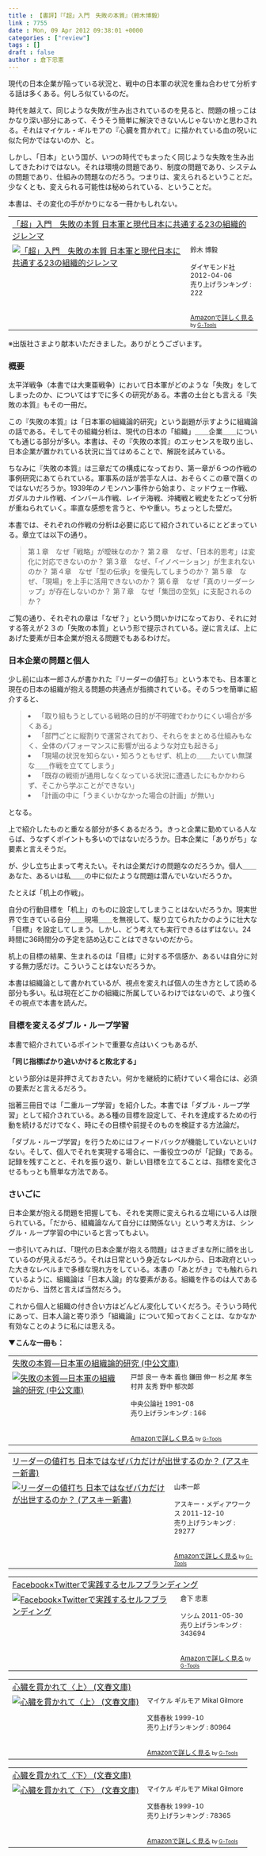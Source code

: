 ```yaml
---
title : 【書評】『「超」入門　失敗の本質』（鈴木博毅）
link : 7755
date : Mon, 09 Apr 2012 09:38:01 +0000
categories : ["review"]
tags : []
draft : false
author : 倉下忠憲
---
```


現代の日本企業が陥っている状況と、戦中の日本軍の状況を重ね合わせて分析する話は多くある。何しろ似ているのだ。

時代を越えて、同じような失敗が生み出されているのを見ると、問題の根っこはかなり深い部分にあって、そうそう簡単に解決できないんじゃないかと思わされる。それはマイケル・ギルモアの『心臓を貫かれて』に描かれている血の呪いに似た何かではないのか、と。

しかし、「日本」という国が、いつの時代でもまったく同じような失敗を生み出してきたわけではない。それは環境の問題であり、制度の問題であり、システムの問題であり、仕組みの問題なのだろう。つまりは、変えられるということだ。少なくとも、変えられる可能性は秘められている、ということだ。

本書は、その変化の手がかりになる一冊かもしれない。

<table  border="0" cellpadding="5"><tr><td colspan="2"><a href="http://www.amazon.co.jp/%E3%80%8C%E8%B6%85%E3%80%8D%E5%85%A5%E9%96%80-%E5%A4%B1%E6%95%97%E3%81%AE%E6%9C%AC%E8%B3%AA-%E6%97%A5%E6%9C%AC%E8%BB%8D%E3%81%A8%E7%8F%BE%E4%BB%A3%E6%97%A5%E6%9C%AC%E3%81%AB%E5%85%B1%E9%80%9A%E3%81%99%E3%82%8B23%E3%81%AE%E7%B5%84%E7%B9%94%E7%9A%84%E3%82%B8%E3%83%AC%E3%83%B3%E3%83%9E-%E9%88%B4%E6%9C%A8-%E5%8D%9A%E6%AF%85/dp/4478016879%3FSubscriptionId%3D15SMZCTB9V8NGR2TW082%26tag%3Drashita1000-22%26linkCode%3Dxm2%26camp%3D2025%26creative%3D165953%26creativeASIN%3D4478016879" target="_blank">「超」入門　失敗の本質 日本軍と現代日本に共通する23の組織的ジレンマ</a><img src="http://www.assoc-amazon.jp/e/ir?t=rashita1000-22&l=ur2&o=9" width="1" height="1" style="border: none;" alt="" /></td></tr><tr><td valign="top"><a href="http://www.amazon.co.jp/%E3%80%8C%E8%B6%85%E3%80%8D%E5%85%A5%E9%96%80-%E5%A4%B1%E6%95%97%E3%81%AE%E6%9C%AC%E8%B3%AA-%E6%97%A5%E6%9C%AC%E8%BB%8D%E3%81%A8%E7%8F%BE%E4%BB%A3%E6%97%A5%E6%9C%AC%E3%81%AB%E5%85%B1%E9%80%9A%E3%81%99%E3%82%8B23%E3%81%AE%E7%B5%84%E7%B9%94%E7%9A%84%E3%82%B8%E3%83%AC%E3%83%B3%E3%83%9E-%E9%88%B4%E6%9C%A8-%E5%8D%9A%E6%AF%85/dp/4478016879%3FSubscriptionId%3D15SMZCTB9V8NGR2TW082%26tag%3Drashita1000-22%26linkCode%3Dxm2%26camp%3D2025%26creative%3D165953%26creativeASIN%3D4478016879" target="_blank"><img src="http://ecx.images-amazon.com/images/I/51hnwNEwTjL._SL160_.jpg" border="0" alt="「超」入門　失敗の本質 日本軍と現代日本に共通する23の組織的ジレンマ" /></a></td><td valign="top"><font size="-1">鈴木 博毅 <br /><br />ダイヤモンド社  2012-04-06<br />売り上げランキング : 222<br /><br /><br /><a href="http://www.amazon.co.jp/%E3%80%8C%E8%B6%85%E3%80%8D%E5%85%A5%E9%96%80-%E5%A4%B1%E6%95%97%E3%81%AE%E6%9C%AC%E8%B3%AA-%E6%97%A5%E6%9C%AC%E8%BB%8D%E3%81%A8%E7%8F%BE%E4%BB%A3%E6%97%A5%E6%9C%AC%E3%81%AB%E5%85%B1%E9%80%9A%E3%81%99%E3%82%8B23%E3%81%AE%E7%B5%84%E7%B9%94%E7%9A%84%E3%82%B8%E3%83%AC%E3%83%B3%E3%83%9E-%E9%88%B4%E6%9C%A8-%E5%8D%9A%E6%AF%85/dp/4478016879%3FSubscriptionId%3D15SMZCTB9V8NGR2TW082%26tag%3Drashita1000-22%26linkCode%3Dxm2%26camp%3D2025%26creative%3D165953%26creativeASIN%3D4478016879" target="_blank">Amazonで詳しく見る</a></font><font size="-2"> by <a href="http://www.goodpic.com/mt/aws/index.html" >G-Tools</a></font></td></tr></table>
※出版社さまより献本いただきました。ありがとうございます。

<h3>概要</h3>
太平洋戦争（本書では大東亜戦争）において日本軍がどのような「失敗」をしてしまったのか、についてはすでに多くの研究がある。本書の土台とも言える『失敗の本質』もその一冊だ。

この『失敗の本質』は「日本軍の組織論的研究」という副題が示すように組織論の話である。そしてその組織分析は、現代の日本の「組織」＿＿企業＿＿についても通じる部分が多い。本書は、その『失敗の本質』のエッセンスを取り出し、日本企業が置かれている状況に当てはめることで、解説を試みている。

ちなみに『失敗の本質』は三章だての構成になっており、第一章が６つの作戦の事例研究にあてられている。軍事系の話が苦手な人は、おそらくこの章で躓くのではないだろうか。1939年のノモンハン事件から始まり、ミッドウェー作戦、ガダルカナル作戦、インバール作戦、レイテ海戦、沖縄戦と戦史をたどって分析が重ねられていく。率直な感想を言うと、やや重い。ちょっとした壁だ。

本書では、それぞれの作戦の分析は必要に応じて紹介されているにとどまっている。章立ては以下の通り。


<blockquote>
第１章　なぜ「戦略」が曖昧なのか？
第２章　なぜ、「日本的思考」は変化に対応できないのか？
第３章　なぜ、「イノベーション」が生まれないのか？
第４章　なぜ「型の伝承」を優先してしまうのか？
第５章　なぜ、「現場」を上手に活用できないのか？
第６章　なぜ「真のリーダーシップ」が存在しないのか？
第７章　なぜ「集団の空気」に支配されるのか？
</blockquote>


ご覧の通り、それぞれの章は「なぜ？」という問いかけになっており、それに対する答えが２３の「失敗の本質」という形で提示されている。逆に言えば、上にあげた要素が日本企業が抱える問題でもあるわけだ。

<h3>日本企業の問題と個人</h3>
少し前に山本一郎さんが書かれた『リーダーの値打ち』という本でも、日本軍と現在の日本の組織が抱える問題の共通点が指摘されている。その５つを簡単に紹介すると、

<blockquote>
	<li>「取り組もうとしている戦略の目的が不明確でわかりにくい場合が多くある」</li>
	<li>「部門ごとに縦割りで運営されており、それらをまとめる仕組みもなく、全体のパフォーマンスに影響が出るような対立も起きる」</li>
	<li>「現場の状況を知らない・知ろうともせず、机上の＿＿たいてい無謀な＿＿作戦を立ててしまう」</li>
	<li>「既存の戦術が通用しなくなっている状況に遭遇したにもかかわらず、そこから学ぶことができない」</li>
	<li>「計画の中に「うまくいかなかった場合の計画」が無い」</li>


</blockquote>

となる。

上で紹介したものと重なる部分が多くあるだろう。きっと企業に勤めている人ならば、うなずくポイントも多いのではないだろうか。日本企業に「ありがち」な要素と言えそうだ。

が、少し立ち止まって考えたい。それは企業だけの問題なのだろうか。個人＿＿あなた、あるいは私＿＿の中に似たような問題は潜んでいないだろうか。

たとえば「机上の作戦」。

自分の行動目標を「机上」のものに設定してしまうことはないだろうか。現実世界で生きている自分＿＿現場＿＿を無視して、駆り立てられたかのように壮大な「目標」を設定してしまう。しかし、どう考えても実行できるはずはない。24時間に36時間分の予定を詰め込むことはできないのだから。

机上の目標の結果、生まれるのは「目標」に対する不信感か、あるいは自分に対する無力感だけ。こういうことはないだろうか。

本書は組織論として書かれているが、視点を変えれば個人の生き方として読める部分も多い。私は現在どこかの組織に所属しているわけではないので、より強くその視点で本書を読んだ。

<h3>目標を変えるダブル・ループ学習</h3>
本書で紹介されているポイントで重要な点はいくつもあるが、

<strong>「同じ指標ばかり追いかけると敗北する」</strong>

という部分は是非押さえておきたい。何かを継続的に続けていく場合には、必須の要素だと言えるだろう。

拙著三冊目では「二重ループ学習」を紹介した。本書では「ダブル・ループ学習」として紹介されている。ある種の目標を設定して、それを達成するための行動を続けるだけでなく、時にその目標や前提そのものを検証する方法論だ。

「ダブル・ループ学習」を行うためにはフィードバックが機能していないといけない。そして、個人でそれを実現する場合に、一番役立つのが「記録」である。記録を残すことと、それを振り返り、新しい目標を立てることは、指標を変化させるもっとも簡単な方法である。

<h3>さいごに</h3>
日本企業が抱える問題を把握しても、それを実際に変えられる立場にいる人は限られている。「だから、組織論なんて自分には関係ない」という考え方は、シングル・ループ学習の中にいると言ってもよい。

一歩引いてみれば、「現代の日本企業が抱える問題」はさまざまな所に顔を出しているのが見えるだろう。それは日常という身近なレベルから、日本政府といった大きなレベルまで多様な現れ方をしている。本書の「あとがき」でも触れられているように、組織論は「日本人論」的な要素がある。組織を作るのは人であるのだから、当然と言えば当然だろう。

これから個人と組織の付き合い方はどんどん変化していくだろう。そういう時代にあって、日本人論と寄り添う「組織論」について知っておくことは、なかなか有効なことのように私には思える。


<strong>▼こんな一冊も：</strong>
<table  border="0" cellpadding="5"><tr><td colspan="2"><a href="http://www.amazon.co.jp/%E5%A4%B1%E6%95%97%E3%81%AE%E6%9C%AC%E8%B3%AA%E2%80%95%E6%97%A5%E6%9C%AC%E8%BB%8D%E3%81%AE%E7%B5%84%E7%B9%94%E8%AB%96%E7%9A%84%E7%A0%94%E7%A9%B6-%E4%B8%AD%E5%85%AC%E6%96%87%E5%BA%AB-%E6%88%B8%E9%83%A8-%E8%89%AF%E4%B8%80/dp/4122018331%3FSubscriptionId%3D15SMZCTB9V8NGR2TW082%26tag%3Drashita1000-22%26linkCode%3Dxm2%26camp%3D2025%26creative%3D165953%26creativeASIN%3D4122018331" target="_blank">失敗の本質―日本軍の組織論的研究 (中公文庫)</a><img src="http://www.assoc-amazon.jp/e/ir?t=rashita1000-22&l=ur2&o=9" width="1" height="1" style="border: none;" alt="" /></td></tr><tr><td valign="top"><a href="http://www.amazon.co.jp/%E5%A4%B1%E6%95%97%E3%81%AE%E6%9C%AC%E8%B3%AA%E2%80%95%E6%97%A5%E6%9C%AC%E8%BB%8D%E3%81%AE%E7%B5%84%E7%B9%94%E8%AB%96%E7%9A%84%E7%A0%94%E7%A9%B6-%E4%B8%AD%E5%85%AC%E6%96%87%E5%BA%AB-%E6%88%B8%E9%83%A8-%E8%89%AF%E4%B8%80/dp/4122018331%3FSubscriptionId%3D15SMZCTB9V8NGR2TW082%26tag%3Drashita1000-22%26linkCode%3Dxm2%26camp%3D2025%26creative%3D165953%26creativeASIN%3D4122018331" target="_blank"><img src="http://ecx.images-amazon.com/images/I/51XTWKMDGFL._SL160_.jpg" border="0" alt="失敗の本質―日本軍の組織論的研究 (中公文庫)" /></a></td><td valign="top"><font size="-1">戸部 良一 寺本 義也 鎌田 伸一 杉之尾 孝生 村井 友秀 野中 郁次郎 <br /><br />中央公論社  1991-08<br />売り上げランキング : 166<br /><br /><br /><a href="http://www.amazon.co.jp/%E5%A4%B1%E6%95%97%E3%81%AE%E6%9C%AC%E8%B3%AA%E2%80%95%E6%97%A5%E6%9C%AC%E8%BB%8D%E3%81%AE%E7%B5%84%E7%B9%94%E8%AB%96%E7%9A%84%E7%A0%94%E7%A9%B6-%E4%B8%AD%E5%85%AC%E6%96%87%E5%BA%AB-%E6%88%B8%E9%83%A8-%E8%89%AF%E4%B8%80/dp/4122018331%3FSubscriptionId%3D15SMZCTB9V8NGR2TW082%26tag%3Drashita1000-22%26linkCode%3Dxm2%26camp%3D2025%26creative%3D165953%26creativeASIN%3D4122018331" target="_blank">Amazonで詳しく見る</a></font><font size="-2"> by <a href="http://www.goodpic.com/mt/aws/index.html" >G-Tools</a></font></td></tr></table>

<table  border="0" cellpadding="5"><tr><td colspan="2"><a href="http://www.amazon.co.jp/%E3%83%AA%E3%83%BC%E3%83%80%E3%83%BC%E3%81%AE%E5%80%A4%E6%89%93%E3%81%A1-%E6%97%A5%E6%9C%AC%E3%81%A7%E3%81%AF%E3%81%AA%E3%81%9C%E3%83%90%E3%82%AB%E3%81%A0%E3%81%91%E3%81%8C%E5%87%BA%E4%B8%96%E3%81%99%E3%82%8B%E3%81%AE%E3%81%8B%EF%BC%9F-%E3%82%A2%E3%82%B9%E3%82%AD%E3%83%BC%E6%96%B0%E6%9B%B8-%E5%B1%B1%E6%9C%AC%E4%B8%80%E9%83%8E/dp/4048861344%3FSubscriptionId%3D15SMZCTB9V8NGR2TW082%26tag%3Drashita1000-22%26linkCode%3Dxm2%26camp%3D2025%26creative%3D165953%26creativeASIN%3D4048861344" target="_blank">リーダーの値打ち 日本ではなぜバカだけが出世するのか？ (アスキー新書)</a><img src="http://www.assoc-amazon.jp/e/ir?t=rashita1000-22&l=ur2&o=9" width="1" height="1" style="border: none;" alt="" /></td></tr><tr><td valign="top"><a href="http://www.amazon.co.jp/%E3%83%AA%E3%83%BC%E3%83%80%E3%83%BC%E3%81%AE%E5%80%A4%E6%89%93%E3%81%A1-%E6%97%A5%E6%9C%AC%E3%81%A7%E3%81%AF%E3%81%AA%E3%81%9C%E3%83%90%E3%82%AB%E3%81%A0%E3%81%91%E3%81%8C%E5%87%BA%E4%B8%96%E3%81%99%E3%82%8B%E3%81%AE%E3%81%8B%EF%BC%9F-%E3%82%A2%E3%82%B9%E3%82%AD%E3%83%BC%E6%96%B0%E6%9B%B8-%E5%B1%B1%E6%9C%AC%E4%B8%80%E9%83%8E/dp/4048861344%3FSubscriptionId%3D15SMZCTB9V8NGR2TW082%26tag%3Drashita1000-22%26linkCode%3Dxm2%26camp%3D2025%26creative%3D165953%26creativeASIN%3D4048861344" target="_blank"><img src="http://ecx.images-amazon.com/images/I/419IlW3bF-L._SL160_.jpg" border="0" alt="リーダーの値打ち 日本ではなぜバカだけが出世するのか？ (アスキー新書)" /></a></td><td valign="top"><font size="-1">山本一郎 <br /><br />アスキー・メディアワークス  2011-12-10<br />売り上げランキング : 29277<br /><br /><br /><a href="http://www.amazon.co.jp/%E3%83%AA%E3%83%BC%E3%83%80%E3%83%BC%E3%81%AE%E5%80%A4%E6%89%93%E3%81%A1-%E6%97%A5%E6%9C%AC%E3%81%A7%E3%81%AF%E3%81%AA%E3%81%9C%E3%83%90%E3%82%AB%E3%81%A0%E3%81%91%E3%81%8C%E5%87%BA%E4%B8%96%E3%81%99%E3%82%8B%E3%81%AE%E3%81%8B%EF%BC%9F-%E3%82%A2%E3%82%B9%E3%82%AD%E3%83%BC%E6%96%B0%E6%9B%B8-%E5%B1%B1%E6%9C%AC%E4%B8%80%E9%83%8E/dp/4048861344%3FSubscriptionId%3D15SMZCTB9V8NGR2TW082%26tag%3Drashita1000-22%26linkCode%3Dxm2%26camp%3D2025%26creative%3D165953%26creativeASIN%3D4048861344" target="_blank">Amazonで詳しく見る</a></font><font size="-2"> by <a href="http://www.goodpic.com/mt/aws/index.html" >G-Tools</a></font></td></tr></table>

<table  border="0" cellpadding="5"><tr><td colspan="2"><a href="http://www.amazon.co.jp/Facebook%C3%97Twitter%E3%81%A7%E5%AE%9F%E8%B7%B5%E3%81%99%E3%82%8B%E3%82%BB%E3%83%AB%E3%83%95%E3%83%96%E3%83%A9%E3%83%B3%E3%83%87%E3%82%A3%E3%83%B3%E3%82%B0-%E5%80%89%E4%B8%8B-%E5%BF%A0%E6%86%B2/dp/4883377628%3FSubscriptionId%3D15SMZCTB9V8NGR2TW082%26tag%3Drashita1000-22%26linkCode%3Dxm2%26camp%3D2025%26creative%3D165953%26creativeASIN%3D4883377628" target="_blank">Facebook×Twitterで実践するセルフブランディング</a><img src="http://www.assoc-amazon.jp/e/ir?t=rashita1000-22&l=ur2&o=9" width="1" height="1" style="border: none;" alt="" /></td></tr><tr><td valign="top"><a href="http://www.amazon.co.jp/Facebook%C3%97Twitter%E3%81%A7%E5%AE%9F%E8%B7%B5%E3%81%99%E3%82%8B%E3%82%BB%E3%83%AB%E3%83%95%E3%83%96%E3%83%A9%E3%83%B3%E3%83%87%E3%82%A3%E3%83%B3%E3%82%B0-%E5%80%89%E4%B8%8B-%E5%BF%A0%E6%86%B2/dp/4883377628%3FSubscriptionId%3D15SMZCTB9V8NGR2TW082%26tag%3Drashita1000-22%26linkCode%3Dxm2%26camp%3D2025%26creative%3D165953%26creativeASIN%3D4883377628" target="_blank"><img src="http://ecx.images-amazon.com/images/I/51P3GCPM5wL._SL160_.jpg" border="0" alt="Facebook×Twitterで実践するセルフブランディング" /></a></td><td valign="top"><font size="-1">倉下 忠憲 <br /><br />ソシム  2011-05-30<br />売り上げランキング : 343694<br /><br /><br /><a href="http://www.amazon.co.jp/Facebook%C3%97Twitter%E3%81%A7%E5%AE%9F%E8%B7%B5%E3%81%99%E3%82%8B%E3%82%BB%E3%83%AB%E3%83%95%E3%83%96%E3%83%A9%E3%83%B3%E3%83%87%E3%82%A3%E3%83%B3%E3%82%B0-%E5%80%89%E4%B8%8B-%E5%BF%A0%E6%86%B2/dp/4883377628%3FSubscriptionId%3D15SMZCTB9V8NGR2TW082%26tag%3Drashita1000-22%26linkCode%3Dxm2%26camp%3D2025%26creative%3D165953%26creativeASIN%3D4883377628" target="_blank">Amazonで詳しく見る</a></font><font size="-2"> by <a href="http://www.goodpic.com/mt/aws/index.html" >G-Tools</a></font></td></tr></table>


<table  border="0" cellpadding="5"><tr><td colspan="2"><a href="http://www.amazon.co.jp/%E5%BF%83%E8%87%93%E3%82%92%E8%B2%AB%E3%81%8B%E3%82%8C%E3%81%A6%E3%80%88%E4%B8%8A%E3%80%89-%E6%96%87%E6%98%A5%E6%96%87%E5%BA%AB-%E3%83%9E%E3%82%A4%E3%82%B1%E3%83%AB-%E3%82%AE%E3%83%AB%E3%83%A2%E3%82%A2/dp/4167309904%3FSubscriptionId%3D15SMZCTB9V8NGR2TW082%26tag%3Drashita1000-22%26linkCode%3Dxm2%26camp%3D2025%26creative%3D165953%26creativeASIN%3D4167309904" target="_blank">心臓を貫かれて〈上〉 (文春文庫)</a><img src="http://www.assoc-amazon.jp/e/ir?t=rashita1000-22&l=ur2&o=9" width="1" height="1" style="border: none;" alt="" /></td></tr><tr><td valign="top"><a href="http://www.amazon.co.jp/%E5%BF%83%E8%87%93%E3%82%92%E8%B2%AB%E3%81%8B%E3%82%8C%E3%81%A6%E3%80%88%E4%B8%8A%E3%80%89-%E6%96%87%E6%98%A5%E6%96%87%E5%BA%AB-%E3%83%9E%E3%82%A4%E3%82%B1%E3%83%AB-%E3%82%AE%E3%83%AB%E3%83%A2%E3%82%A2/dp/4167309904%3FSubscriptionId%3D15SMZCTB9V8NGR2TW082%26tag%3Drashita1000-22%26linkCode%3Dxm2%26camp%3D2025%26creative%3D165953%26creativeASIN%3D4167309904" target="_blank"><img src="http://ecx.images-amazon.com/images/I/51VGSKQ6FTL._SL160_.jpg" border="0" alt="心臓を貫かれて〈上〉 (文春文庫)" /></a></td><td valign="top"><font size="-1">マイケル ギルモア Mikal Gilmore <br /><br />文藝春秋  1999-10<br />売り上げランキング : 80964<br /><br /><br /><a href="http://www.amazon.co.jp/%E5%BF%83%E8%87%93%E3%82%92%E8%B2%AB%E3%81%8B%E3%82%8C%E3%81%A6%E3%80%88%E4%B8%8A%E3%80%89-%E6%96%87%E6%98%A5%E6%96%87%E5%BA%AB-%E3%83%9E%E3%82%A4%E3%82%B1%E3%83%AB-%E3%82%AE%E3%83%AB%E3%83%A2%E3%82%A2/dp/4167309904%3FSubscriptionId%3D15SMZCTB9V8NGR2TW082%26tag%3Drashita1000-22%26linkCode%3Dxm2%26camp%3D2025%26creative%3D165953%26creativeASIN%3D4167309904" target="_blank">Amazonで詳しく見る</a></font><font size="-2"> by <a href="http://www.goodpic.com/mt/aws/index.html" >G-Tools</a></font></td></tr></table>

<table  border="0" cellpadding="5"><tr><td colspan="2"><a href="http://www.amazon.co.jp/%E5%BF%83%E8%87%93%E3%82%92%E8%B2%AB%E3%81%8B%E3%82%8C%E3%81%A6%E3%80%88%E4%B8%8B%E3%80%89-%E6%96%87%E6%98%A5%E6%96%87%E5%BA%AB-%E3%83%9E%E3%82%A4%E3%82%B1%E3%83%AB-%E3%82%AE%E3%83%AB%E3%83%A2%E3%82%A2/dp/4167309912%3FSubscriptionId%3D15SMZCTB9V8NGR2TW082%26tag%3Drashita1000-22%26linkCode%3Dxm2%26camp%3D2025%26creative%3D165953%26creativeASIN%3D4167309912" target="_blank">心臓を貫かれて〈下〉 (文春文庫)</a><img src="http://www.assoc-amazon.jp/e/ir?t=rashita1000-22&l=ur2&o=9" width="1" height="1" style="border: none;" alt="" /></td></tr><tr><td valign="top"><a href="http://www.amazon.co.jp/%E5%BF%83%E8%87%93%E3%82%92%E8%B2%AB%E3%81%8B%E3%82%8C%E3%81%A6%E3%80%88%E4%B8%8B%E3%80%89-%E6%96%87%E6%98%A5%E6%96%87%E5%BA%AB-%E3%83%9E%E3%82%A4%E3%82%B1%E3%83%AB-%E3%82%AE%E3%83%AB%E3%83%A2%E3%82%A2/dp/4167309912%3FSubscriptionId%3D15SMZCTB9V8NGR2TW082%26tag%3Drashita1000-22%26linkCode%3Dxm2%26camp%3D2025%26creative%3D165953%26creativeASIN%3D4167309912" target="_blank"><img src="http://ecx.images-amazon.com/images/I/512WTJ4YZ9L._SL160_.jpg" border="0" alt="心臓を貫かれて〈下〉 (文春文庫)" /></a></td><td valign="top"><font size="-1">マイケル ギルモア Mikal Gilmore <br /><br />文藝春秋  1999-10<br />売り上げランキング : 78365<br /><br /><br /><a href="http://www.amazon.co.jp/%E5%BF%83%E8%87%93%E3%82%92%E8%B2%AB%E3%81%8B%E3%82%8C%E3%81%A6%E3%80%88%E4%B8%8B%E3%80%89-%E6%96%87%E6%98%A5%E6%96%87%E5%BA%AB-%E3%83%9E%E3%82%A4%E3%82%B1%E3%83%AB-%E3%82%AE%E3%83%AB%E3%83%A2%E3%82%A2/dp/4167309912%3FSubscriptionId%3D15SMZCTB9V8NGR2TW082%26tag%3Drashita1000-22%26linkCode%3Dxm2%26camp%3D2025%26creative%3D165953%26creativeASIN%3D4167309912" target="_blank">Amazonで詳しく見る</a></font><font size="-2"> by <a href="http://www.goodpic.com/mt/aws/index.html" >G-Tools</a></font></td></tr></table>









